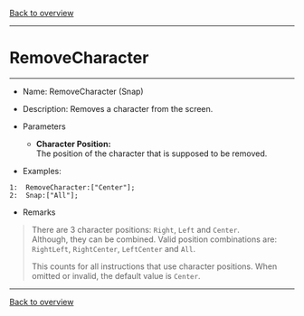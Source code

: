 [Back to overview](index.md)

---
# RemoveCharacter
---
- Name: RemoveCharacter (Snap)
- Description: Removes a character from the screen.
- Parameters
  - **Character Position:**  
    The position of the character that is supposed to be removed.

- Examples:
```
1:  RemoveCharacter:["Center"];
2:  Snap:["All"];
```

- Remarks
> There are 3 character positions: `Right`, `Left` and `Center`.  
Although, they can be combined. Valid position combinations are: `RightLeft`, `RightCenter`, `LeftCenter` and `All`.
> 
> This counts for all instructions that use character positions. When omitted or invalid, the default value is `Center`.

---
[Back to overview](index.md)